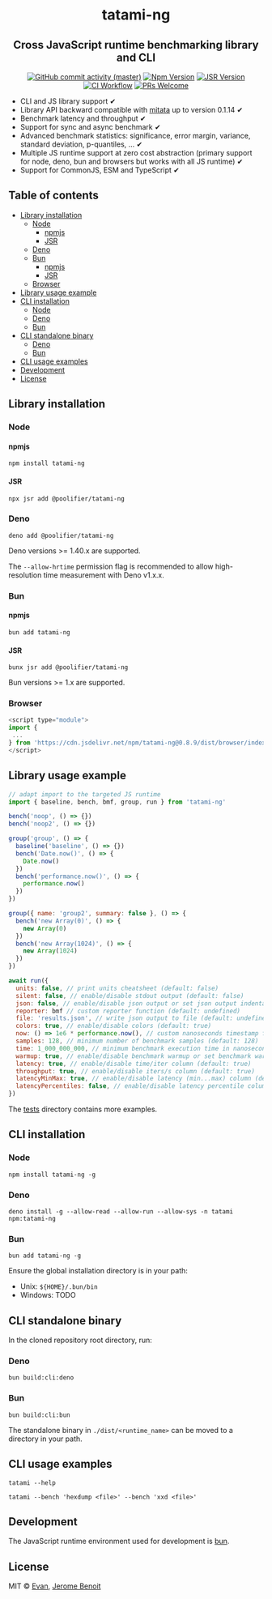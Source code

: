 <h1 align=center>tatami-ng</h1>

<h2 align=center>Cross JavaScript runtime benchmarking library and CLI</h2>

<div align="center">

[![GitHub commit activity (master)](https://img.shields.io/github/commit-activity/m/poolifier/tatami-ng/master?color=brightgreen&logo=github)](https://github.com/poolifier/tatami-ng/graphs/commit-activity)
[![Npm Version](https://badgen.net/npm/v/tatami-ng?icon=npm)](https://www.npmjs.com/package/tatami-ng)
[![JSR Version](https://jsr.io/badges/@poolifier/tatami-ng)](https://jsr.io/@poolifier/tatami-ng)
[![CI Workflow](https://github.com/poolifier/tatami-ng/actions/workflows/ci.yml/badge.svg)](https://github.com/poolifier/tatami-ng/actions/workflows/ci.yml)
[![PRs Welcome](https://badgen.net/static/PRs/welcome/green)](https://makeapullrequest.com)

</div>

- CLI and JS library support ✔
- Library API backward compatible with [mitata](https://github.com/evanwashere/mitata) up to version 0.1.14 ✔
- Benchmark latency and throughput ✔
- Support for sync and async benchmark ✔
- Advanced benchmark statistics: significance, error margin, variance, standard deviation, p-quantiles, ... ✔
- Multiple JS runtime support at zero cost abstraction (primary support for node, deno, bun and browsers but works with all JS runtime) ✔
- Support for CommonJS, ESM and TypeScript ✔

## Table of contents

- [Library installation](#library-installation)
  - [Node](#node)
    - [npmjs](#npmjs)
    - [JSR](#jsr)
  - [Deno](#deno)
  - [Bun](#bun)
    - [npmjs](#npmjs-1)
    - [JSR](#jsr-1)
  - [Browser](#browser)
- [Library usage example](#library-usage-example)
- [CLI installation](#cli-installation)
  - [Node](#node-1)
  - [Deno](#deno-1)
  - [Bun](#bun-1)
- [CLI standalone binary](#cli-standalone-binary)
  - [Deno](#deno-2)
  - [Bun](#bun-2)
- [CLI usage examples](#cli-usage-examples)
- [Development](#development)
- [License](#license)

## Library installation

### Node

#### npmjs

```shell
npm install tatami-ng
```

#### JSR

```shell
npx jsr add @poolifier/tatami-ng
```

### Deno

```shell
deno add @poolifier/tatami-ng
```

Deno versions >= 1.40.x are supported.

The `--allow-hrtime` permission flag is recommended to allow high-resolution time measurement with Deno v1.x.x.

### Bun

#### npmjs

```shell
bun add tatami-ng
```

#### JSR

```shell
bunx jsr add @poolifier/tatami-ng
```

Bun versions >= 1.x are supported.

### Browser

<!-- x-release-please-start-version -->

```js
<script type="module">
import {
 ...
} from 'https://cdn.jsdelivr.net/npm/tatami-ng@0.8.9/dist/browser/index.js'
</script>
```

<!-- x-release-please-end -->

## Library usage example

```js
// adapt import to the targeted JS runtime
import { baseline, bench, bmf, group, run } from 'tatami-ng'

bench('noop', () => {})
bench('noop2', () => {})

group('group', () => {
  baseline('baseline', () => {})
  bench('Date.now()', () => {
    Date.now()
  })
  bench('performance.now()', () => {
    performance.now()
  })
})

group({ name: 'group2', summary: false }, () => {
  bench('new Array(0)', () => {
    new Array(0)
  })
  bench('new Array(1024)', () => {
    new Array(1024)
  })
})

await run({
  units: false, // print units cheatsheet (default: false)
  silent: false, // enable/disable stdout output (default: false)
  json: false, // enable/disable json output or set json output indentation (default: false)
  reporter: bmf // custom reporter function (default: undefined)
  file: 'results.json', // write json output to file (default: undefined)
  colors: true, // enable/disable colors (default: true)
  now: () => 1e6 * performance.now(), // custom nanoseconds timestamp function to replace default one (default: undefined)
  samples: 128, // minimum number of benchmark samples (default: 128)
  time: 1_000_000_000, // minimum benchmark execution time in nanoseconds (default: 1_000_000_000)
  warmup: true, // enable/disable benchmark warmup or set benchmark warmup run(s) (default: true)
  latency: true, // enable/disable time/iter column (default: true)
  throughput: true, // enable/disable iters/s column (default: true)
  latencyMinMax: true, // enable/disable latency (min...max) column (default: true)
  latencyPercentiles: false, // enable/disable latency percentile columns (default: true)
})
```

The [tests](./tests) directory contains more examples.

## CLI installation

### Node

```shell
npm install tatami-ng -g
```

### Deno

```shell
deno install -g --allow-read --allow-run --allow-sys -n tatami npm:tatami-ng
```

### Bun

```shell
bun add tatami-ng -g
```

Ensure the global installation directory is in your path:

- Unix: `${HOME}/.bun/bin`
- Windows: TODO

## CLI standalone binary

In the cloned repository root directory, run:

### Deno

```shell
bun build:cli:deno
```

### Bun

```shell
bun build:cli:bun
```

The standalone binary in `./dist/<runtime_name>` can be moved to a directory in your path.

## CLI usage examples

```shell
tatami --help
```

```shell
tatami --bench 'hexdump <file>' --bench 'xxd <file>'
```

## Development

The JavaScript runtime environment used for development is [bun](https://bun.sh/).

## License

MIT © [Evan](https://github.com/evanwashere), [Jerome Benoit](https://github.com/jerome-benoit)
